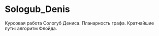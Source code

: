 Sologub_Denis
=============

Курсовая работа Сологуб Дениса. Планарность графа. Кратчайшие пути: алгоритм Флойда.
